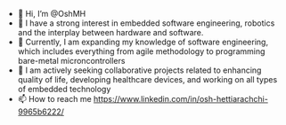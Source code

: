- 👋 Hi, I’m @OshMH
- 👀 I have a strong interest in embedded software engineering, robotics and the interplay between hardware and software.
- 🌱 Currently, I am expanding my knowledge of software engineering, which includes everything from agile methodology to programming bare-metal microncontrollers
- 💞️ I am actively seeking collaborative projects related to enhancing quality of life, developing healthcare devices, and working on all types of embedded technology
- 📫 How to reach me https://www.linkedin.com/in/osh-hettiarachchi-9965b6222/

<!---
OshMH/OshMH is a ✨ special ✨ repository because its `README.md` (this file) appears on your GitHub profile.
You can click the Preview link to take a look at your changes.
--->

